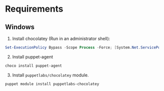 # Requirements

## Windows
1. Install chocolatey (Run in an administrator shell):
```powershell
Set-ExecutionPolicy Bypass -Scope Process -Force; [System.Net.ServicePointManager]::SecurityProtocol = [System.Net.ServicePointManager]::SecurityProtocol -bor 3072; iex ((New-Object System.Net.WebClient).DownloadString('https://chocolatey.org/install.ps1'))
```
2. Install puppet-agent
```powershell
choco install puppet-agent
```
3. Install `puppetlabs/chocolatey` module.
```powershell
puppet module install puppetlabs-chocolatey
```